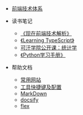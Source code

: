 * [前端技术体系](csii/Technology.md)

* 读书笔记
    
    * [《现在前端技术解析》](readlog/web/现在前端技术解析.md)
    * [《Learning TypeScript》](readlog/web/learningtypescript.md)
    * [可汗学院公开课：统计学](readlog/khstatistics.md)
    * [《Python学习手册》](readlog/python/python学习手册.md)

* 帮助文档
    * [常用网站](help/utilweb.md)
    * [工具快捷键及配置](help/keyhelp.md)
    * [MarkDown](help/markdownhelp.md)
    * [docsify](help/docsifyhelp.md)
    * [flex](help/flex.md)

